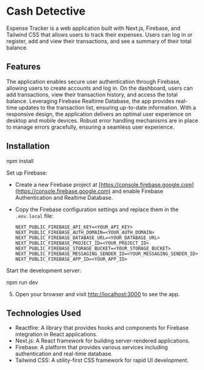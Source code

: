 # Cash Detective

Expense Tracker is a web application built with Next.js, Firebase, and Tailwind CSS that allows users to track their expenses. Users can log in or register, add and view their transactions, and see a summary of their total balance.

## Features

The application enables secure user authentication through Firebase, allowing users to create accounts and log in. On the dashboard, users can add transactions, view their transaction history, and access the total balance. 
Leveraging Firebase Realtime Database, the app provides real-time updates to the transaction list, ensuring up-to-date information. With a responsive design, the application delivers an optimal user experience on desktop and mobile devices. 
Robust error handling mechanisms are in place to manage errors gracefully, ensuring a seamless user experience.

## Installation

npm install

Set up Firebase:

   - Create a new Firebase project at [https://console.firebase.google.com](https://console.firebase.google.com) and enable Firebase Authentication and Realtime Database.
   - Copy the Firebase configuration settings and replace them in the `.env.local` file:

     ```
     NEXT_PUBLIC_FIREBASE_API_KEY=<YOUR_API_KEY>
     NEXT_PUBLIC_FIREBASE_AUTH_DOMAIN=<YOUR_AUTH_DOMAIN>
     NEXT_PUBLIC_FIREBASE_DATABASE_URL=<YOUR_DATABASE_URL>
     NEXT_PUBLIC_FIREBASE_PROJECT_ID=<YOUR_PROJECT_ID>
     NEXT_PUBLIC_FIREBASE_STORAGE_BUCKET=<YOUR_STORAGE_BUCKET>
     NEXT_PUBLIC_FIREBASE_MESSAGING_SENDER_ID=<YOUR_MESSAGING_SENDER_ID>
     NEXT_PUBLIC_FIREBASE_APP_ID=<YOUR_APP_ID>
     ```

Start the development server:

npm run dev


5. Open your browser and visit [http://localhost:3000](http://localhost:3000) to see the app.

## Technologies Used

- Reactfire: A library that provides hooks and components for Firebase integration in React applications.
- Next.js: A React framework for building server-rendered applications.
- Firebase: A platform that provides various services including authentication and real-time database.
- Tailwind CSS: A utility-first CSS framework for rapid UI development.

